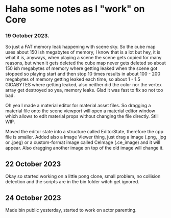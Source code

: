 # Haha some notes as I "work" on Core

### 19 October 2023.

So just a FAT memory leak happening with scene sky. So the cube map uses about 150 ish megabytes of memory, I know that is a lot but hey, it is what it is, anyways, when playing a scene the scene gets
copied for many reasons, but when it gets deleted the cube map never gets deleted so about 150 ish megabytes of memory where getting leaked when the scene got stopped so playing start and then stop 10 times results in about 100 - 200 megabytes of memory getting leaked each time, so about 1 - 1.5 GIGABYTES where getting leaked, also neither did the color nor the vertex array get destroyed so yea, memory leaks. Glad it was fast to fix so not too bad.

Oh yea I made a material editor for material asset files. So dragging a material file onto the scene viewport will open a material editor window which allows to edit material props without changing the file directly. Still WIP.

Moved the editor state into a structure called EditorState, therefore the cpp file is smaller. Added also a Image Viewer thing, just drag a image (.png, .jpg or .jpeg) or a custom-format image called CeImage (.ce_image) and it will appear. Also dragging another image on top of the old image will change it.

## 22 October 2023

Okay so started working on a little pong clone, small problem, no collision detection and the scripts are in the bin folder witch get ignored.

## 24 October 2023

Made bin public yesterday, started to work on actor parenting.
